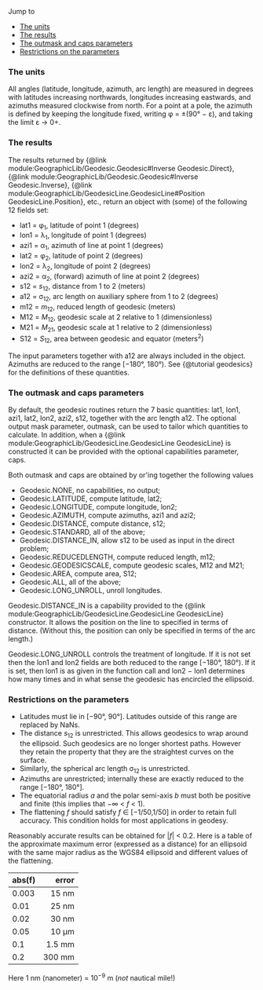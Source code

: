 Jump to
* [The units](#units)
* [The results](#results)
* [The outmask and caps parameters](#outmask)
* [Restrictions on the parameters](#restrict)

### <a name="units"></a>The units

All angles (latitude, longitude, azimuth, arc length) are measured in
degrees with latitudes increasing northwards, longitudes increasing
eastwards, and azimuths measured clockwise from north.  For a point at a
pole, the azimuth is defined by keeping the longitude fixed, writing
&phi; = &plusmn;(90&deg; &minus; &epsilon;), and taking the limit
&epsilon; &rarr; 0+.

### <a name="results"></a>The results

The results returned by
{@link module:GeographicLib/Geodesic.Geodesic#Inverse Geodesic.Direct},
{@link module:GeographicLib/Geodesic.Geodesic#Inverse Geodesic.Inverse},
{@link module:GeographicLib/GeodesicLine.GeodesicLine#Position
GeodesicLine.Position}, etc., return an object with
(some) of the following 12 fields set:
* lat1 = &phi;<sub>1</sub>, latitude of point 1 (degrees)
* lon1 = &lambda;<sub>1</sub>, longitude of point 1 (degrees)
* azi1 = &alpha;<sub>1</sub>, azimuth of line at point 1 (degrees)
* lat2 = &phi;<sub>2</sub>, latitude of point 2 (degrees)
* lon2 = &lambda;<sub>2</sub>, longitude of point 2 (degrees)
* azi2 = &alpha;<sub>2</sub>, (forward) azimuth of line at point 2 (degrees)
* s12 = *s*<sub>12</sub>, distance from 1 to 2 (meters)
* a12 = &sigma;<sub>12</sub>, arc length on auxiliary sphere from 1 to 2
  (degrees)
* m12 = *m*<sub>12</sub>, reduced length of geodesic (meters)
* M12 = *M*<sub>12</sub>, geodesic scale at 2 relative to 1 (dimensionless)
* M21 = *M*<sub>21</sub>, geodesic scale at 1 relative to 2 (dimensionless)
* S12 = *S*<sub>12</sub>, area between geodesic and equator
  (meters<sup>2</sup>)

The input parameters together with a12 are always included in the
object.  Azimuths are reduced to the range [&minus;180&deg;, 180&deg;).
See {@tutorial geodesics} for the definitions of these quantities.

### <a name="outmask"></a>The outmask and caps parameters

By default, the geodesic routines return the 7 basic quantities: lat1,
lon1, azi1, lat2, lon2, azi2, s12, together with the arc length a12.
The optional output mask parameter, outmask, can be used to tailor which
quantities to calculate.  In addition, when a
{@link module:GeographicLib/GeodesicLine.GeodesicLine GeodesicLine} is
constructed it can be provided with the optional capabilities parameter,
caps.

Both outmask and caps are obtained by or'ing together the following
values
* Geodesic.NONE, no capabilities, no output;
* Geodesic.LATITUDE, compute latitude, lat2;
* Geodesic.LONGITUDE, compute longitude, lon2;
* Geodesic.AZIMUTH, compute azimuths, azi1 and azi2;
* Geodesic.DISTANCE, compute distance, s12;
* Geodesic.STANDARD, all of the above;
* Geodesic.DISTANCE_IN, allow s12 to be used as input in the direct problem;
* Geodesic.REDUCEDLENGTH, compute reduced length, m12;
* Geodesic.GEODESICSCALE, compute geodesic scales, M12 and M21;
* Geodesic.AREA, compute area, S12;
* Geodesic.ALL, all of the above;
* Geodesic.LONG_UNROLL, unroll longitudes.

Geodesic.DISTANCE_IN is a capability provided to the
{@link module:GeographicLib/GeodesicLine.GeodesicLine GeodesicLine}
constructor.  It allows the position on the line to specified in terms
of distance.  (Without this, the position can only be specified in terms
of the arc length.)

Geodesic.LONG_UNROLL controls the treatment of longitude.  If it is not
set then the lon1 and lon2 fields are both reduced to the range
[&minus;180&deg;, 180&deg;).  If it is set, then lon1 is as given in the
function call and lon2 &minus; lon1 determines how many times and in
what sense the geodesic has encircled the ellipsoid.

### <a name="restrict"></a>Restrictions on the parameters

* Latitudes must lie in [&minus;90&deg;, 90&deg;].  Latitudes outside of
  this range are replaced by NaNs.
* The distance *s*<sub>12</sub> is unrestricted.  This allows
  geodesics to wrap around the ellipsoid.  Such geodesics are no
  longer shortest paths.  However they retain the property that they
  are the straightest curves on the surface.
* Similarly, the spherical arc length &sigma;<sub>12</sub> is
  unrestricted.
* Azimuths are unrestricted; internally these are exactly reduced to
  the range [&minus;180&deg;, 180&deg;].
* The equatorial radius *a* and the polar semi-axis *b* must both be
  positive and finite (this implies that &minus;&infin; &lt; *f* &lt; 1).
* The flattening *f* should satisfy *f* &isin; [&minus;1/50,1/50] in
  order to retain full accuracy.  This condition holds for most
  applications in geodesy.

Reasonably accurate results can be obtained for |*f*| &lt; 0.2.  Here is
a table of the approximate maximum error (expressed as a distance) for
an ellipsoid with the same major radius as the WGS84 ellipsoid and
different values of the flattening.

  | abs(f) | error
  |:-------|------:
  | 0.003  |  15 nm
  | 0.01   |  25 nm
  | 0.02   |  30 nm
  | 0.05   |  10 &mu;m
  | 0.1    | 1.5 mm
  | 0.2    | 300 mm

Here 1 nm (nanometer) = 10<sup>&minus;9</sup> m (*not* nautical mile!)
